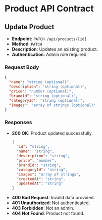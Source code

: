 # Product API Contract

## Update Product

- **Endpoint**: `PATCH /api/products/[id]`
- **Method**: `PATCH`
- **Description**: Updates an existing product.
- **Authentication**: Admin role required.

### Request Body

```json
{
  "name": "string (optional)",
  "description": "string (optional)",
  "price": "number (optional)",
  "brandId": "string (optional)",
  "categoryId": "string (optional)",
  "images": "array of strings (optional)"
}
```

### Responses

- **200 OK**: Product updated successfully.
  ```json
  {
    "id": "string",
    "name": "string",
    "description": "string",
    "price": "number",
    "brandId": "string",
    "categoryId": "string",
    "images": "array of strings",
    "createdAt": "string",
    "updatedAt": "string"
  }
  ```
- **400 Bad Request**: Invalid data provided.
- **401 Unauthorized**: Not authenticated.
- **403 Forbidden**: Not an admin.
- **404 Not Found**: Product not found.